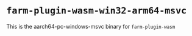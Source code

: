 # `farm-plugin-wasm-win32-arm64-msvc`

This is the aarch64-pc-windows-msvc binary for `farm-plugin-wasm`
